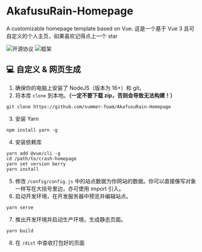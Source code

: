 # AkafusuRain-Homepage
 A customizable homepage template based on Vue.
这是一个基于 Vue 3 且可自定义的个人主页，如果喜欢记得点上一个 star   

![开源协议](https://img.shields.io/github/license/summer-foam/AkafusuRain-Homepage)
![框架](https://img.shields.io/badge/framework-Vue%203-3fb984)
  
## 💻 自定义 & 网页生成
1. 确保你的电脑上安装了 NodeJS（版本为 16+）和 git。
2. 将本库 `clone` 到本地。**（一定不要下载 zip，否则会导致无法构建！）**
```shell
git clone https://github.com/summer-foam/AkafusuRain-Homepage
```
3. 安装 Yarn
```shell
npm install yarn -g
```
4. 安装依赖库
```shell
yarn add @vue/cli -g
cd /path/to/crash-homepage
yarn set version berry
yarn install
```
5. 修改 `/config/config.js` 中的站点数据为你网站的数据。你可以直接像写对象一样写在大括号里边，亦可使用 import 引入。
6. 启动开发环境，在开发服务器中预览并编辑站点。
```shell
yarn serve
```
7. 推出开发环境并启动生产环境，生成静态页面。
```shell
yarn build
```
8. 在 `/dist` 中查收打包好的页面
```

